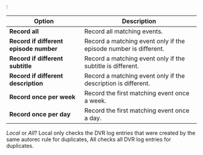 :

Option                                       | Description
---------------------------------------------|------------
**Record all**                               | Record all matching events.
**Record if different episode number**       | Record a matching event only if the episode number is different.
**Record if different subtitle**             | Record a matching event only if the subtitle is different.
**Record if different description**          | Record a matching event only if the description is different.
**Record once per week**                     | Record the first matching event once a week.
**Record once per day**                      | Record the first matching event once a day.

*Local* or *All*? Local only checks the DVR log entries that were created by the 
same autorec rule for duplicates, All checks all DVR log entries for 
duplicates.
